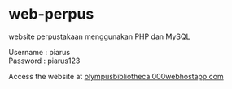 # web-perpus
website perpustakaan menggunakan PHP dan MySQL

Username : piarus <br>
Password : piarus123

Access the website at [olympusbibliotheca.000webhostapp.com](https://olympusbibliotheca.000webhostapp.com/)
